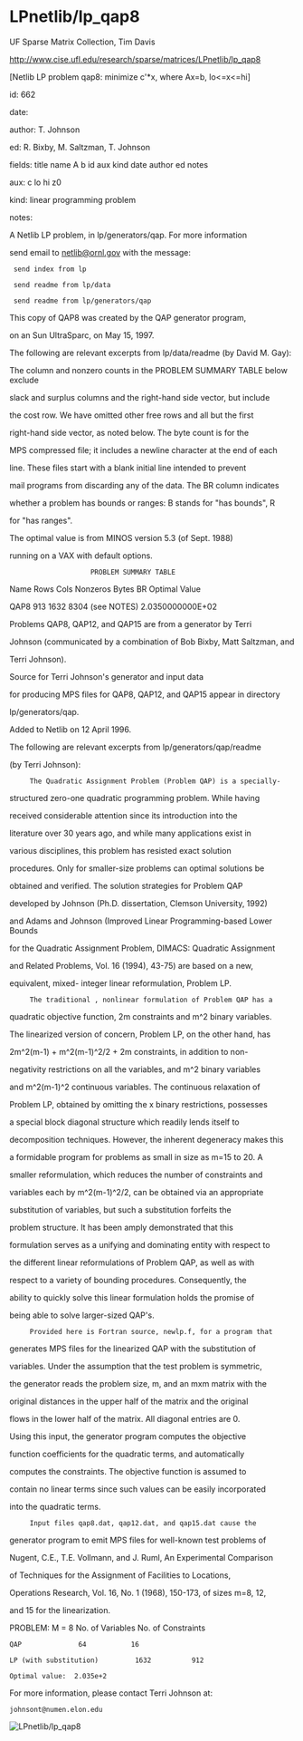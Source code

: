 # LPnetlib/lp_qap8

 UF Sparse Matrix Collection, Tim Davis

 http://www.cise.ufl.edu/research/sparse/matrices/LPnetlib/lp_qap8

 [Netlib LP problem qap8: minimize c'*x, where Ax=b, lo<=x<=hi]

 id: 662

 date: 

 author: T. Johnson

 ed: R. Bixby, M. Saltzman, T. Johnson

 fields: title name A b id aux kind date author ed notes

 aux: c lo hi z0

 kind: linear programming problem

 notes:

 A Netlib LP problem, in lp/generators/qap.  For more information          

 send email to netlib@ornl.gov with the message:                           

                                                                           

 	 send index from lp                                                      

 	 send readme from lp/data                                                

 	 send readme from lp/generators/qap                                      

                                                                           

 This copy of QAP8 was created by the QAP generator program,               

 on an Sun UltraSparc, on May 15, 1997.                                    

                                                                           

 The following are relevant excerpts from lp/data/readme (by David M. Gay):

                                                                           

 The column and nonzero counts in the PROBLEM SUMMARY TABLE below exclude  

 slack and surplus columns and the right-hand side vector, but include     

 the cost row.  We have omitted other free rows and all but the first      

 right-hand side vector, as noted below.  The byte count is for the        

 MPS compressed file; it includes a newline character at the end of each   

 line.  These files start with a blank initial line intended to prevent    

 mail programs from discarding any of the data.  The BR column indicates   

 whether a problem has bounds or ranges:  B stands for "has bounds", R     

 for "has ranges".                                                         

                                                                           

 The optimal value is from MINOS version 5.3 (of Sept. 1988)               

 running on a VAX with default options.                                    

                                                                           

                        PROBLEM SUMMARY TABLE                              

                                                                           

 Name       Rows   Cols   Nonzeros    Bytes  BR      Optimal Value         

 QAP8        913   1632     8304 (see NOTES)       2.0350000000E+02        

                                                                           

 Problems QAP8, QAP12, and QAP15 are from a generator by Terri             

 Johnson (communicated by a combination of Bob Bixby, Matt Saltzman, and   

 Terri Johnson).                                                           

                                                                           

 Source for Terri Johnson's generator and input data                       

 for producing MPS files for QAP8, QAP12, and QAP15 appear in directory    

 lp/generators/qap.                                                        

                                                                           

 Added to Netlib on 12 April 1996.                                         

                                                                           

 The following are relevant excerpts from lp/generators/qap/readme         

 (by Terri Johnson):                                                       

                                                                           

         The Quadratic Assignment Problem (Problem QAP) is a specially-    

 structured zero-one quadratic programming problem.  While having          

 received considerable attention since its introduction into the           

 literature over 30 years ago, and while many applications exist in        

 various disciplines, this problem has resisted exact solution             

 procedures.  Only for smaller-size problems can optimal solutions be      

 obtained and verified.  The solution strategies for Problem QAP           

 developed by Johnson (Ph.D.  dissertation, Clemson University, 1992)      

 and Adams and Johnson (Improved Linear Programming-based Lower Bounds     

 for the Quadratic Assignment Problem, DIMACS:  Quadratic Assignment       

 and Related Problems, Vol. 16 (1994), 43-75) are based on a new,          

 equivalent, mixed- integer linear reformulation, Problem LP.              

         The traditional , nonlinear formulation of Problem QAP has a      

 quadratic objective function, 2m constraints and m^2 binary variables.    

 The linearized version of concern, Problem LP, on the other hand, has     

 2m^2(m-1) + m^2(m-1)^2/2 + 2m constraints, in addition to non-            

 negativity restrictions on all the variables, and m^2 binary variables    

 and m^2(m-1)^2 continuous variables.  The continuous relaxation of        

 Problem LP, obtained by omitting the x binary restrictions, possesses     

 a special block diagonal structure which readily lends itself to          

 decomposition techniques.  However, the inherent degeneracy makes this    

 a formidable program for problems as small in size as m=15 to 20.  A      

 smaller reformulation, which reduces the number of constraints and        

 variables each by m^2(m-1)^2/2, can be obtained via an appropriate        

 substitution of variables, but such a substitution forfeits the           

 problem structure.  It has been amply demonstrated that this              

 formulation serves as a unifying and dominating entity with respect to    

 the different linear reformulations of Problem QAP, as well as with       

 respect to a variety of bounding procedures.  Consequently, the           

 ability to quickly solve this linear formulation holds the promise of     

 being able to solve larger-sized QAP's.                                   

         Provided here is Fortran source, newlp.f, for a program that      

 generates MPS files for the linearized QAP with the substitution of       

 variables.  Under the assumption that the test problem is symmetric,      

 the generator reads the problem size, m, and an mxm matrix with the       

 original distances in the upper half of the matrix and the original       

 flows in the lower half of the matrix.  All diagonal entries are 0.       

 Using this input, the generator program computes the objective            

 function coefficients for the quadratic terms, and automatically          

 computes the constraints.  The objective function is assumed to           

 contain no linear terms since such values can be easily incorporated      

 into the quadratic terms.                                                 

         Input files qap8.dat, qap12.dat, and qap15.dat cause the          

 generator program to emit MPS files for well-known test problems of       

 Nugent, C.E., T.E. Vollmann, and J. Ruml, An Experimental Comparison      

 of Techniques for the Assignment of Facilities to Locations,              

 Operations Research, Vol. 16, No. 1 (1968), 150-173, of sizes m=8, 12,    

 and 15 for the linearization.                                             

                                                                           

                                                                           

 PROBLEM:  M = 8			No. of Variables	No. of Constraints                     

                                                                           

 	QAP			 	 64			  16                                                       

 	LP (with substitution)	       1632			 912                                

 	Optimal value:  2.035e+2                                                 

                                                                           

                                                                           

 For more information, please contact Terri Johnson at:                    

 	johnsont@numen.elon.edu                                                  

![LPnetlib/lp_qap8](http://yifanhu.net/GALLERY/GRAPHS/GIF_SMALL/LPnetlib@lp_qap8.gif)
